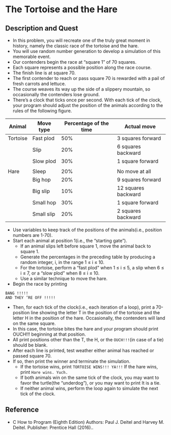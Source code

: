 # The Tortoise and the Hare

## Description and Quest
- In this problem, you will recreate one of the truly great moment in history, namely the classic race of the tortoise and the hare.
- You will use random number generation to develop a simulation of this memorable event.
- Our  contenders begin the race at “square 1” of 70 squares.
- Each square represents a possible position along the race course. 
- The finish line is at square 70.
- The first contender to reach or pass square 70 is rewarded with a pail of fresh carrots and lettuce.
- The course weaves its way up the side of a slippery mountain, so occasionally the contenders lose ground.
- There’s a clock that ticks once per second. With each tick of the clock, your program should adjust the position of the animals according to the rules of the following figure.

| Animal |  Move type | Percentage of the time | Actual move |
|---|---|---|---|
|Tortoise|Fast plod|50%|3 squares forward|
||Slip|20%|6 squares backward|
||Slow plod|30%|1 square forward|
||||
|Hare|Sleep|20%|No move at all|
||Big hop|20%|9 squares forward|
||Big slip|10%|12 squares backward|
||Small hop|30%|1 square forward|
||Small slip|20%|2 squares backward|

- Use variables to keep track of the positions of the animals(i.e., position numbers are 1-70).
- Start each animal at position 1(i.e., the “starting gate”). 
  - If an animal slips left before square 1, move the animal back to square 1. 
  - Generate the percentages in the preceding table by producing a random integer, i, in the range 1 ≤ i ≤ 10.  
  - For the tortoise, perform a “fast plod" when 1 ≤ i ≤ 5, a slip when 6 ≤ i ≤ 7, or a “slow plod” when 8 ≤ i ≤ 10.
  - Use a similar technique to move the hare.
- Begin the race by printing
```
BANG !!!!!
AND THEY ’RE OFF !!!!!
```
- Then, for each tick of the clock(i.e., each iteration of a loop), print a 70-position line showing the letter T in the position of the tortoise and the letter H in the position of the hare. Occasionally, the contenders will land on the same square. 
- In this case, the tortoise bites the hare and your program should print OUCH!!! beginning at that position.
- All print positions other than the T, the H, or the `OUCH!!!`(in case of a tie) should be blank. 
- After each line is printed, test weather either animal has reached or passed square 70. 
- If so, then print the winner and terminate the simulation. 
  - If the tortoise wins, print `TORTOISE WINS!!! YA!!!` If the hare wins, print `Hare wins. Yuch. `
  - If both animals win on the same tick of the clock, you may want to favor the turtle(the “underdog”), or you may want to print It is a tie. 
  - If neither animal wins, perform the loop again to simulate the next tick of the clock. 




## Reference
- C How to Program (Eighth Edition) Authors: Paul J. Deitel and Harvey M. Deitel. Publisher: Prentice Hall (2016)..
